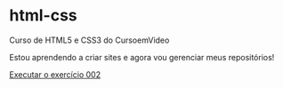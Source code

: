 # html-css
 Curso de HTML5 e CSS3 do CursoemVideo

Estou aprendendo a criar sites e agora vou gerenciar meus repositórios!

<a href="https://gahbiz.github.io/html-css/exercicios/modulo201/ex002/index.html">Executar o exercício 002</a>